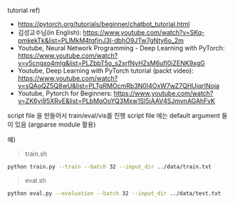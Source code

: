 tutorial ref) 
- https://pytorch.org/tutorials/beginner/chatbot_tutorial.html
- 김성교수님(in English): https://www.youtube.com/watch?v=SKq-pmkekTk&list=PLlMkM4tgfjnJ3I-dbhO9JTw7gNty6o_2m
- Youtube, Neural Network Programming - Deep Learning with PyTorch: https://www.youtube.com/watch?v=v5cngxo4mIg&list=PLZbbT5o_s2xrfNyHZsM6ufI0iZENK9xgG
- Youtube, Deep Learning with PyTorch tutorial (packt video): https://www.youtube.com/watch?v=sQAoQZ5Q8wU&list=PLTgRMOcmRb3N0I4OxW7wZ7QHUjqrINoja
- Youtube, Pytorch for Beginners: https://www.youtube.com/watch?v=ZK6yi95XRvE&list=PLbMqOoYQ3Mxw1Sl5iAAV4SJmvnAGAhFvK


script file 을 만들어서 train/eval/vis를 진행
script file 에는 default argument 들이 있음 (argparse module 활용)

예)
> train.sh
~~~bash
python train.py --train --batch 32 --input_dir ../data/train.txt
~~~

> eval.sh
~~~bash
python eval.py --evaluation --batch 32 --input_dir ../data/test.txt
~~~
